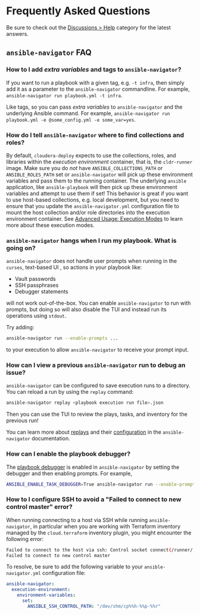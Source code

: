 # Frequently Asked Questions

Be sure to check out the [Discussions > Help](https://github.com/cloudera-labs/cldr-runner/discussions/categories/help) category for the latest answers. 

## `ansible-navigator` FAQ

### How to I add _extra variables_ and tags to `ansible-navigator`?

If you want to run a playbook with a given tag, e.g. `-t infra`, then simply add it as a parameter to the `ansible-navigator` commandline. For example, `ansible-navigator run playbook.yml -t infra`. 

Like tags, so you can pass _extra variables_ to `ansible-navigator` and the underlying Ansible command. For example, `ansible-navigator run playbook.yml -e @some_config.yml -e some_var=yes`.

### How do I tell `ansible-navigator` where to find collections and roles?

By default, `cloudera-deploy` expects to use the collections, roles, and libraries within the _execution environment_ container, that is, the `cldr-runner` image. Make sure you do _not_ have `ANSIBLE_COLLECTIONS_PATH` or `ANSIBLE_ROLES_PATH` set or `ansible-navigator` will pick up these environment variables and pass them to the running container. The underlying `ansible` application, like `ansible-playbook` will then pick up these environment variables and attempt to use them if set! This behavior is great if you want to use host-based collections, e.g. local development, but you need to ensure that you update the `ansible-navigator.yml` configuration file to mount the host collection and/or role directories into the execution environment container. See [Advanced Usage: Execution Modes](NAVIGATOR.md#advanced-usage-execution-modes) to learn more about these execution modes.

### `ansible-navigator` hangs when I run my playbook. What is going on?

`ansible-navigator` does not handle user prompts when running in the `curses`, text-based UI , so actions in your playbook like:

* Vault passwords
* SSH passphrases
* Debugger statements

will not work out-of-the-box. You can enable `ansible-navigator` to run with prompts, but doing so will also disable the TUI and instead run its operations using `stdout`.

Try adding:

```bash
ansible-navigator run --enable-prompts ...
```

to your execution to allow `ansible-navigator` to receive your prompt input.

### How can I view a previous `ansible-navigator` run to debug an issue?

`ansible-navigator` can be configured to save execution runs to a directory. You can reload a run by using the `replay` command:

```bash
ansible-navigator replay <playbook execution run file>.json
```

Then you can use the TUI to review the plays, tasks, and inventory for the previous run!

You can learn more about [replays](https://ansible.readthedocs.io/projects/navigator/subcommands/#ansible-navigator-subcommands) and their [configuration](https://ansible.readthedocs.io/projects/navigator/settings/#subcommand-replay) in the `ansible-navigator` documentation.

### How can I enable the playbook debugger?

The [playbook debugger](https://docs.ansible.com/ansible/latest/playbook_guide/playbooks_debugger.html) is enabled in `ansible-navigator` by setting the debugger and then enabling prompts. For example,

```bash
ANSIBLE_ENABLE_TASK_DEBUGGER=True ansible-navigator run --enable-prompts main.yml
```

### How to I configure SSH to avoid a "Failed to connect to new control master" error?

When running connecting to a host via SSH while running `ansible-navigator`, in particular when you are working with Terraform inventory managed by the `cloud.terraform` inventory plugin, you might encounter the following error:

```bash
Failed to connect to the host via ssh: Control socket connect(/runner/.ansible/cp/b44b170fff): Connection refused
Failed to connect to new control master
```

To resolve, be sure to add the following variable to your `ansible-navigator.yml` configuration file:

```yaml
ansible-navigator:
  execution-environment:
    environment-variables:
      set:
        ANSIBLE_SSH_CONTROL_PATH: "/dev/shm/cp%%h-%%p-%%r"
```
